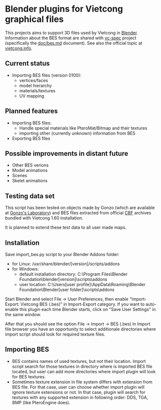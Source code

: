 # Blender plugins for Vietcong graphical files

This projects aims to support 3D files used by Vietcong in [Blender](https://www.blender.org/).
Information about the BES format are shared with
[vc-spec](https://github.com/OpenVietcong/vc-spec)
project (specifically the
[doc/bes.md](https://github.com/OpenVietcong/vc-spec/blob/master/doc/bes.md)
document).
See also the official topic at
[vietcong.info](http://www.vietcong.info/portal/forum/viewthread.php?thread_id=1038).

## Current status
* Importing BES files (version 0100):
  * vertices/faces
  * model hierarchy
  * materials/textures
  * UV mapping

## Planned features
* Importing BES files:
  * Handle special materials like PteroMat/Bitmap and their textures
  * importing other (currently unknown) information from BES
* Exporting BES files

## Possible improvements in distant future
* Other BES verions
* Model animations
* Scenes
* Skelet animations

## Testing data set
This script has been tested on objects made by Gonzo (which are available at
[Gonzo's Laboratory](http://vietcong.7x.cz/edit-panel/moje-objekty))
and BES files extracted from official
[CBF](https://github.com/OpenVietcong/vc-spec/blob/master/doc/cbf.md)
archives bundled with Vietcong 1.60 installation.

It is planned to extend these test data to all user made maps.

## Installation
Save import\_bes.py script to your Blender Addons folder:
* for Linux: /usr/share/blender/[version]/scripts/addons
* for Windows:
  * default installation directory: C:\Program Files\Blender Foundation\blender\[version]\scripts\addons
  * user location: C:\Users\[user profile]\AppData\Roaming\Blender Foundation\Blender\[user folder]\scripts\addons

Start Blender and select File -> User Preferences, then enable "Import-Export: Vietcong BES (.bes)" in Import-Export category.
If you want to auto-enable this plugin each time Blender starts, click on "Save User Settings" in the same window.

After that you should see the option File -> Import -> BES (.bes)
In Import file browser you have an opportunity to select additionale directories where import script should look for required texture files.

## Importing BES
* BES contains names of used textures, but not their location.
Import script search for those textures in directory where is imported BES file located,
but user can add more directories where import plugin will look for BES textures.
* Sometimes texture extension in file system differs with extension from  BES file.
For that case, user can choose whether import plugin will ignore texture extensions or not.
In that case, plugin will search for textures with any supported extension in following order: DDS, TGA, BMP (like PteroEngine does).


